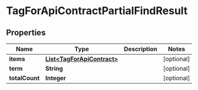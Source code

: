 

# TagForApiContractPartialFindResult


## Properties

Name | Type | Description | Notes
------------ | ------------- | ------------- | -------------
**items** | [**List&lt;TagForApiContract&gt;**](TagForApiContract.md) |  |  [optional]
**term** | **String** |  |  [optional]
**totalCount** | **Integer** |  |  [optional]



